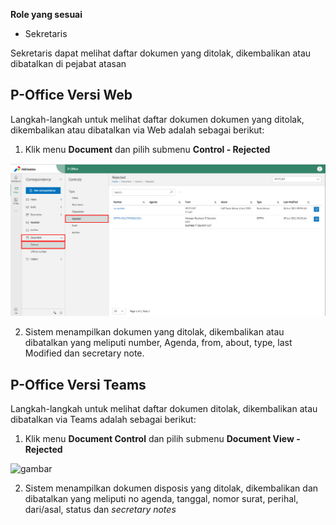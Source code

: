 **Role yang sesuai**

- Sekretaris

Sekretaris dapat melihat daftar dokumen yang ditolak, dikembalikan atau dibatalkan di pejabat atasan

## **P-Office Versi Web**

Langkah-langkah untuk melihat daftar dokumen dokumen yang ditolak, dikembalikan atau dibatalkan via Web adalah sebagai berikut:

1. Klik menu **Document** dan pilih submenu **Control - Rejected**

![gambar](DocumentControl/DC_Web/02MM05.png)

2. Sistem menampilkan dokumen yang ditolak, dikembalikan atau dibatalkan yang meliputi number, Agenda, from, about, type, last Modified dan secretary note.


## **P-Office Versi Teams**

Langkah-langkah untuk melihat daftar dokumen ditolak, dikembalikan atau dibatalkan via Teams adalah sebagai berikut:

1. Klik menu **Document Control** dan pilih submenu **Document View - Rejected**

![gambar](DocumentControl/DC_Teams/DC05.png)

2. Sistem menampilkan dokumen disposis yang ditolak, dikembalikan dan dibatalkan yang meliputi no agenda, tanggal, nomor surat, perihal, dari/asal, status dan *secretary notes*